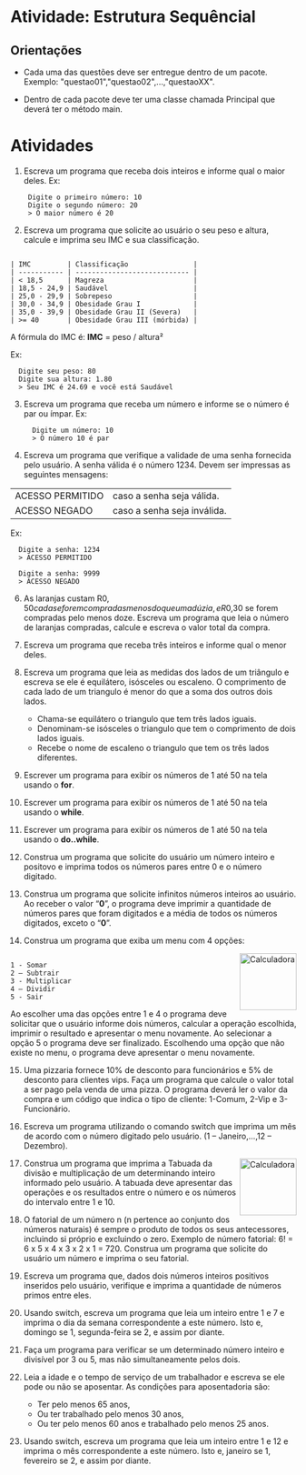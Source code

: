 # Atividade: Estrutura Sequêncial

## Orientações

- Cada uma das questões deve ser entregue dentro de um pacote.
  Exemplo: "questao01","questao02",...,"questaoXX".

- Dentro de cada pacote deve ter uma classe chamada Principal que deverá ter o método main.

# Atividades

1. Escreva um programa que receba dois inteiros e informe qual o maior deles. Ex:

   ```text
    Digite o primeiro número: 10
    Digite o segundo número: 20
    > O maior número é 20
   ```

2. Escreva um programa que solicite ao usuário o seu peso e altura, calcule e imprima seu IMC e sua classificação.

```

| IMC         | Classificação                |
| ----------- | ---------------------------- |
| < 18,5      | Magreza                      |
| 18,5 - 24,9 | Saudável                     |
| 25,0 - 29,9 | Sobrepeso                    |
| 30,0 - 34,9 | Obesidade Grau I             |
| 35,0 - 39,9 | Obesidade Grau II (Severa)   |
| >= 40       | Obesidade Grau III (mórbida) |

```

A fórmula do IMC é: **IMC** = peso / altura²

Ex:

```text
  Digite seu peso: 80
  Digite sua altura: 1.80
  > Seu IMC é 24.69 e você está Saudável
```

3. Escreva um programa que receba um número e informe se o número é par ou ímpar. Ex:

   ```text
     Digite um número: 10
     > O número 10 é par
   ```

4. Escreva um programa que verifique a validade de uma senha fornecida pelo usuário. A senha válida é o número 1234. Devem ser impressas as seguintes mensagens:

|                  |                             |
| ---------------- | --------------------------- |
| ACESSO PERMITIDO | caso a senha seja válida.   |
| ACESSO NEGADO    | caso a senha seja inválida. |

Ex:

```text
  Digite a senha: 1234
  > ACESSO PERMITIDO
```

```text
  Digite a senha: 9999
  > ACESSO NEGADO
```

6. As laranjas custam R$0,50 cada se forem compradas menos do que uma dúzia, e R$0,30 se forem compradas pelo menos doze. Escreva um programa que leia o número de laranjas compradas, calcule e escreva o valor total da compra.

7. Escreva um programa que receba três inteiros e informe qual o menor deles.

8. Escreva um programa que leia as medidas dos lados de um triângulo e escreva se ele é equilátero, isósceles ou escaleno.
   O comprimento de cada lado de um triangulo é menor do que a soma dos outros dois
   lados.

   - Chama-se equilátero o triangulo que tem três lados iguais.
   - Denominam-se isósceles o triangulo que tem o comprimento de dois lados iguais.
   - Recebe o nome de escaleno o triangulo que tem os três lados diferentes.

9. Escrever um programa para exibir os números de 1 até 50 na tela usando o **for**.

10. Escrever um programa para exibir os números de 1 até 50 na tela usando o **while**.

11. Escrever um programa para exibir os números de 1 até 50 na tela usando o **do..while**.

12. Construa um programa que solicite do usuário um número inteiro e positovo e imprima todos os números pares entre 0 e o número digitado.

13. Construa um programa que solicite infinitos números inteiros ao usuário. Ao receber o valor “**0**”, o programa deve imprimir a quantidade de números pares que foram digitados e a média de todos os números digitados, exceto o “**0**”.

14. Construa um programa que exiba um menu com 4 opções:

<img src="https://user-images.githubusercontent.com/5587998/179874116-f479efe9-06c0-4982-bbd5-8bc23610a87e.png" min-width="100px" max-width="100px" width="100px" align="right" alt="Calculadora">

<p align="left">

```

1 - Somar
2 – Subtrair
3 - Multiplicar
4 – Dividir
5 - Sair

```

Ao escolher uma das opções entre 1 e 4 o programa deve solicitar que o usuário informe dois números, calcular a operação escolhida, imprimir o resultado e apresentar o menu novamente. Ao selecionar a opção 5 o programa deve ser finalizado. Escolhendo uma opção que não existe no menu, o programa deve apresentar o menu novamente.

</p>

15. Uma pizzaria fornece 10% de desconto para funcionários e 5% de desconto para clientes vips. Faça um programa que calcule o valor total a ser pago pela venda de uma pizza. O programa deverá ler o valor da compra e um código que indica o tipo de cliente: 1-Comum, 2-Vip e 3-Funcionário.

16. Escreva um programa utilizando o comando switch que imprima um mês de acordo com o número digitado pelo usuário. (1 – Janeiro,...,12 – Dezembro).

  <img src="https://user-images.githubusercontent.com/5587998/179875074-7fe74eb1-8196-4974-8e97-80a9507e0a7a.png" min-width="100px" max-width="100px" width="100px" align="right" alt="Calculadora">

17. Construa um programa que imprima a Tabuada da divisão e multiplicação de um determinando inteiro informado pelo usuário. A tabuada deve apresentar das operações e os resultados entre o número e os números do intervalo entre 1 e 10.

18. O fatorial de um número n (n pertence ao conjunto dos números naturais) é sempre o produto de todos os seus antecessores, incluindo si próprio e excluindo o zero. Exemplo de número fatorial: 6! = 6 x 5 x 4 x 3 x 2 x 1 = 720. Construa um programa que solicite do usuário um número e imprima o seu fatorial.

19. Escreva um programa que, dados dois números inteiros positivos inseridos pelo usuário, verifique e imprima a quantidade de números primos entre eles.

20. Usando switch, escreva um programa que leia um inteiro entre 1 e 7 e imprima o dia da semana correspondente a este número. Isto e, domingo se 1, segunda-feira se 2, e assim por diante.

21. Faça um programa para verificar se um determinado número inteiro e divisível por 3 ou 5, mas não simultaneamente pelos dois.

22. Leia a idade e o tempo de serviço de um trabalhador e escreva se ele pode ou não se aposentar. As condições para aposentadoria são:

    - Ter pelo menos 65 anos,
    - Ou ter trabalhado pelo menos 30 anos,
    - Ou ter pelo menos 60 anos e trabalhado pelo menos 25 anos.

23. Usando switch, escreva um programa que leia um inteiro entre 1 e 12 e imprima o mês correspondente a este número. Isto e, janeiro se 1, fevereiro se 2, e assim por diante.
